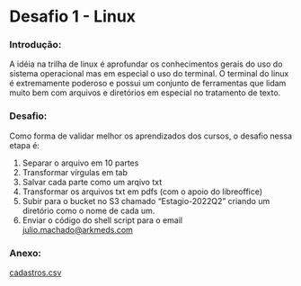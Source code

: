 # Desafio 1 - Linux

### Introdução:

A idéia na trilha de linux é aprofundar os conhecimentos gerais do uso do sistema operacional mas em especial o uso do terminal. O terminal do linux é extremamente poderoso e possui um conjunto de ferramentas que lidam muito bem com arquivos e diretórios em especial no tratamento de texto. 

### Desafio:

Como forma de validar melhor os aprendizados dos cursos, o desafio nessa etapa é:

1. Separar o arquivo em 10 partes
2. Transformar vírgulas em tab
3. Salvar cada parte como um arqivo txt
4. Transformar os arquivos txt em pdfs (com o apoio do libreoffice)
5. Subir para o bucket no S3 chamado “Estagio-2022Q2” criando um diretório como o nome de cada um.
6. Enviar o código do shell script para o email julio.machado@arkmeds.com

### Anexo:

[cadastros.csv](https://s3-us-west-2.amazonaws.com/secure.notion-static.com/df8f51ab-381c-4012-92e5-7d10799e238a/cadastros.csv)

###
